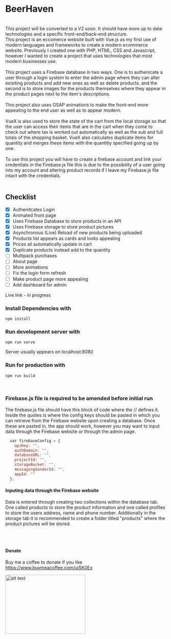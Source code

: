 # BeerHaven
<br>
This project will be converted to a V2 soon. It should have more up to date technologies and a specific front-end/back-end structure.
<br>
This project is an eccomerce website built with Vue.js as my first use of modern languages and frameworks to create a modern ecommerce website. Previously I created one with PHP, HTML, CSS and Javascript, however I wanted to create a project that uses technologies that most modern businesses use.
<br>
<br>
This project uses a Firebase database in two ways. One is to authenicate a user through a login system to enter the admin page where they can alter exisiting products and add new ones as well as delete products. and the second is to store images for the products themselves where they appear in the product pages next to the item's descriptions.
<br>
<br>
This project also uses GSAP animations to make the front-end more appealing to the end user as well as to appear modern.
<br>
<br>
VueX is also used to store the state of the cart from the local storage so that the user can access their items that are in the cart when they come to check out where tax is worked out automatically as well as the sub and full totals of the shopping basket. VueX also calculates duplicate items for quantity and merges these items with the quantitiy specified going up by one.
<br>
<br>
To use this project you will have to create a firebase account and link your credentials in the Firebase.js file this is due to the possibility of a user going into my account and altering product records if I leave my Firebase.js file intact with the credentials.
<br>
<br>

## Checklist

- [X] Authenitcates Login
- [X] Animated front page
- [X] Uses Firebase Database to store products in an API
- [X] Uses Firebase storage to store product pictures
- [X] Asynchronous (Live) Reload of new products being uploaded
- [X] Products list appears as cards and looks appealing
- [X] Prices all automatically update in cart
- [X] Duplicate products instead add to the quantity
- [ ] Multipack purchases
- [ ] About page
- [ ] More animations
- [ ] Fix the login form refresh
- [ ] Make product page more appealing
- [ ] Add dashboard for admin

Live link - in progress

### Install Dependencies with
```
npm install
```

### Run development server with
```
npm run serve
```
Server usually appears on localhost:8080

### Run for production with
```
npm run build
```

<br>

### Firebase.js file is required to be amended before initial run

The firebase.js file should have this block of code where the // defines it.
Inside the quotes is where the config keys should be pasted in which you can retrieve from the Firebase website upon creating a database. Once these are pasted in, the app should work, however you may want to input data through the Firebase website or through the admin page.

```javascript
  var firebaseConfig = {
    apiKey: "",
    authDomain: "",
    databaseURL: "",
    projectId: "",
    storageBucket: "",
    messagingSenderId: "",
    appId: ""
  };
```

#### Inputing data through the Firebase website 
Data is entered through creating two collections within the database tab. One called products to store the product information and one called profiles to store the users address, name and phone number. Additionally in the storage tab it is recommended to create a folder titled "products" where the product pictures will be stored.

<br><br>
#### Donate
Buy me a coffee to donate if you like
<br>
https://www.buymeacoffee.com/uiSK0Ex

<a href="https://www.buymeacoffee.com/uiSK0Ex"><img src="https://static-2.gumroad.com/res/gumroad/9026696959709/asset_previews/09c9bf14407c2a76d088f22121d0b0a9/retina/Screen_20Shot_202017-10-20_20at_2010.09.59.jpg" alt="alt text" width="251.25" height="183.75"></a>

